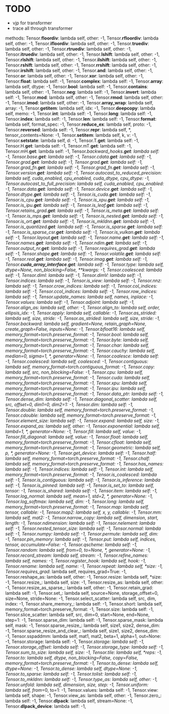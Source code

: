 # TODO

- vjp for transformer
- trace all through transformer

methods:
        Tensor.__floordiv__: lambda self, other: -1,
        Tensor.__rfloordiv__: lambda self, other: -1,
        Tensor.__ifloordiv__: lambda self, other: -1,
        Tensor.__truediv__: lambda self, other: -1,
        Tensor.__rtruediv__: lambda self, other: -1,
        Tensor.__itruediv__: lambda self, other: -1,
        Tensor.__lshift__: lambda self, other: -1,
        Tensor.__rlshift__: lambda self, other: -1,
        Tensor.__ilshift__: lambda self, other: -1,
        Tensor.__rshift__: lambda self, other: -1,
        Tensor.__rrshift__: lambda self, other: -1,
        Tensor.__irshift__: lambda self, other: -1,
        Tensor.__and__: lambda self, other: -1,
        Tensor.__or__: lambda self, other: -1,
        Tensor.__xor__: lambda self, other: -1,
        Tensor.__float__: lambda self: -1,
        Tensor.__complex__: lambda self: -1,
        Tensor.__array__: lambda self, dtype: -1,
        Tensor.__bool__: lambda self: -1,
        Tensor.__contains__: lambda self, other: -1,
        Tensor.__neg__: lambda self: -1,
        Tensor.__invert__: lambda self: -1,
        Tensor.__mod__: lambda self, other: -1,
        Tensor.__rmod__: lambda self, other: -1,
        Tensor.__imod__: lambda self, other: -1,
        Tensor.__array_wrap__: lambda self, array: -1,
        Tensor.__getitem__: lambda self, idx: -1,
        Tensor.__deepcopy__: lambda self, memo: -1,
        Tensor.__int__: lambda self: -1,
        Tensor.__long__: lambda self: -1,
        Tensor.__index__: lambda self: -1,
        Tensor.__len__: lambda self: -1,
        Tensor.__format__: lambda self, format_spec: -1,
        Tensor.__reduce_ex__: lambda self, proto: -1,
        Tensor.__reversed__: lambda self: -1,
        Tensor.__repr__: lambda self, *, tensor_contents=None: -1,
        Tensor.__setitem__: lambda self, k, v: -1,
        Tensor.__setstate__: lambda self, d: -1,
        Tensor.T.__get__: lambda self: -1,
        Tensor.H.__get__: lambda self: -1,
        Tensor.mT.__get__: lambda self: -1,
        Tensor.mH.__get__: lambda self: -1,
        Tensor._backward_hooks.__get__: lambda self: -1,
        Tensor._base.__get__: lambda self: -1,
        Tensor._cdata.__get__: lambda self: -1,
        Tensor.grad.__get__: lambda self: -1,
        Tensor._grad.__get__: lambda self: -1,
        Tensor._grad_fn.__get__: lambda self: -1,
        Tensor.grad_fn.__get__: lambda self: -1,
        Tensor._version.__get__: lambda self: -1,
        Tensor._autocast_to_reduced_precision: lambda self, cuda_enabled, cpu_enabled, cuda_dtype, cpu_dtype: -1,
        Tensor._autocast_to_full_precision: lambda self, cuda_enabled, cpu_enabled: -1,
        Tensor.data.__get__: lambda self: -1,
        Tensor.device.__get__: lambda self: -1,
        Tensor.dtype.__get__: lambda self: -1,
        Tensor.is_cuda.__get__: lambda self: -1,
        Tensor.is_cpu.__get__: lambda self: -1,
        Tensor.is_xpu.__get__: lambda self: -1,
        Tensor.is_ipu.__get__: lambda self: -1,
        Tensor.is_leaf.__get__: lambda self: -1,
        Tensor.retains_grad.__get__: lambda self: -1,
        Tensor.is_meta.__get__: lambda self: -1,
        Tensor.is_mps.__get__: lambda self: -1,
        Tensor.is_nested.__get__: lambda self: -1,
        Tensor.is_ort.__get__: lambda self: -1,
        Tensor.is_mkldnn.__get__: lambda self: -1,
        Tensor.is_quantized.__get__: lambda self: -1,
        Tensor.is_sparse.__get__: lambda self: -1,
        Tensor.is_sparse_csr.__get__: lambda self: -1,
        Tensor.is_vulkan.__get__: lambda self: -1,
        Tensor.layout.__get__: lambda self: -1,
        Tensor.name.__get__: lambda self: -1,
        Tensor.names.__get__: lambda self: -1,
        Tensor.ndim.__get__: lambda self: -1,
        Tensor.output_nr.__get__: lambda self: -1,
        Tensor.requires_grad.__get__: lambda self: -1,
        Tensor.shape.__get__: lambda self: -1,
        Tensor.volatile.__get__: lambda self: -1,
        Tensor.real.__get__: lambda self: -1,
        Tensor.imag.__get__: lambda self: -1,
        Tensor.__cuda_array_interface__.__get__: lambda self: -1,
        Tensor.type: lambda self, dtype=None, non_blocking=False, **kwargs: -1,
        Tensor._coalesced_: lambda self: -1,
        Tensor._dimI: lambda self: -1,
        Tensor._dimV: lambda self: -1,
        Tensor._indices: lambda self: -1,
        Tensor._is_view: lambda self: -1,
        Tensor._nnz: lambda self: -1,
        Tensor.crow_indices: lambda self: -1,
        Tensor.col_indices: lambda self: -1,
        Tensor.ccol_indices: lambda self: -1,
        Tensor.row_indices: lambda self: -1,
        Tensor._update_names: lambda self, names, inplace: -1,
        Tensor._values: lambda self: -1,
        Tensor.adjoint: lambda self: -1,
        Tensor.align_as: lambda self, other: -1,
        Tensor.align_to: lambda self, order, ellipsis_idx: -1,
        Tensor.apply_: lambda self, callable: -1,
        Tensor.as_strided: lambda self, size, stride: -1,
        Tensor.as_strided_: lambda self, size, stride: -1,
        Tensor.backward: lambda self, gradient=None, retain_graph=None, create_graph=False, inputs=None: -1,
        Tensor.bfloat16: lambda self, memory_format=torch.preserve_format: -1,
        Tensor.bool: lambda self, memory_format=torch.preserve_format: -1,
        Tensor.byte: lambda self, memory_format=torch.preserve_format: -1,
        Tensor.char: lambda self, memory_format=torch.preserve_format: -1,
        Tensor.cauchy_: lambda self, median=0, sigma=1, *, generator=None: -1,
        Tensor.coalesce: lambda self: -1,
        Tensor._coalesced_: lambda self, coalesced: -1,
        Tensor.contiguous: lambda self, memory_format=torch.contiguous_format: -1,
        Tensor.copy_: lambda self, src, non_blocking=False: -1,
        Tensor.cpu: lambda self, memory_format=torch.preserve_format: -1,
        Tensor.cuda: lambda self, memory_format=torch.preserve_format: -1,
        Tensor.xpu: lambda self, memory_format=torch.preserve_format: -1,
        Tensor.ipu: lambda self, memory_format=torch.preserve_format: -1,
        Tensor.data_ptr: lambda self: -1,
        Tensor.dense_dim: lambda self: -1,
        Tensor.diagonal_scatter: lambda self, src, offset=0, dim1=0, dim2=1: -1,
        Tensor.dim: lambda self: -1,
        Tensor.double: lambda self, memory_format=torch.preserve_format: -1,
        Tensor.cdouble: lambda self, memory_format=torch.preserve_format: -1,
        Tensor.element_size: lambda self: -1,
        Tensor.expand: lambda self, size: -1,
        Tensor.expand_as: lambda self, other: -1,
        Tensor.exponential_: lambda self, lambd=1, *, generator=None: -1,
        Tensor.fill_: lambda self, value: -1,
        Tensor.fill_diagonal_: lambda self, value: -1,
        Tensor.float: lambda self, memory_format=torch.preserve_format: -1,
        Tensor.cfloat: lambda self, memory_format=torch.preserve_format: -1,
        Tensor.geometric_: lambda self, p, *, generator=None: -1,
        Tensor.get_device: lambda self: -1,
        Tensor.half: lambda self, memory_format=torch.preserve_format: -1,
        Tensor.chalf: lambda self, memory_format=torch.preserve_format: -1,
        Tensor.has_names: lambda self: -1,
        Tensor.indices: lambda self: -1,
        Tensor.int: lambda self, memory_format=torch.preserve_format: -1,
        Tensor.is_coalesced: lambda self: -1,
        Tensor.is_contiguous: lambda self: -1,
        Tensor.is_inference: lambda self: -1,
        Tensor.is_pinned: lambda self: -1,
        Tensor.is_set_to: lambda self, tensor: -1,
        Tensor.is_shared: lambda self: -1,
        Tensor.item: lambda self: -1,
        Tensor.log_normal_: lambda self, mean=1, std=2, *, generator=None: -1,
        Tensor.log_softmax: lambda self, dim: -1,
        Tensor.long: lambda self, memory_format=torch.preserve_format: -1,
        Tensor.map_: lambda self, tensor, callable: -1,
        Tensor.map2_: lambda self, x, y, callable: -1,
        Tensor.mm: lambda self, mat2: -1,
        Tensor.narrow_copy: lambda self, dimension, start, length: -1,
        Tensor.ndimension: lambda self: -1,
        Tensor.nelement: lambda self: -1,
        Tensor._nested_tensor_size: lambda self: -1,
        Tensor.normal_: lambda self: -1,
        Tensor.numpy: lambda self: -1,
        Tensor.permute: lambda self, dim: -1,
        Tensor.pin_memory: lambda self: -1,
        Tensor.put_: lambda self, indices, tensor, accumulate=False: -1,
        Tensor.qscheme: lambda self: -1,
        Tensor.random_: lambda self, from_=0, to=None, *, generator=None: -1,
        Tensor.record_stream: lambda self, stream: -1,
        Tensor.refine_names: lambda self, names: -1,
        Tensor.register_hook: lambda self, hook: -1,
        Tensor.rename: lambda self, name: -1,
        Tensor.repeat: lambda self, *size: -1,
        Tensor.requires_grad_: lambda self, requires_grad=True: -1,
        Tensor.reshape_as: lambda self, other: -1,
        Tensor.resize: lambda self, *size: -1,
        Tensor.resize_: lambda self, size: -1,
        Tensor.resize_as: lambda self, other: -1,
        Tensor.resize_as_sparse_: lambda self, other: -1,
        Tensor.retain_grad: lambda self: -1,
        Tensor.set_: lambda self, source=None, storage_offset=0, size=None, stride=None: -1,
        Tensor.select_scatter: lambda self, src, dim, index: -1,
        Tensor.share_memory_: lambda self: -1,
        Tensor.short: lambda self, memory_format=torch.preserve_format: -1,
        Tensor.size: lambda self: -1,
        Tensor.slice_scatter: lambda self, src, dim=0, start=None, end=None, step=1: -1,
        Tensor.sparse_dim: lambda self: -1,
        Tensor.sparse_mask: lambda self, mask: -1,
        Tensor.sparse_resize_: lambda self, size1, size2, dense_dim: -1,
        Tensor.sparse_resize_and_clear_: lambda self, size1, size2, dense_dim: -1,
        Tensor.sspaddmm: lambda self, mat1, mat2, beta=1, alpha=1, out=None: -1,
        Tensor.storage: lambda self: -1,
        Tensor._storage: lambda self: -1,
        Tensor.storage_offset: lambda self: -1,
        Tensor.storage_type: lambda self: -1,
        Tensor.sum_to_size: lambda self, size: -1,
        Tensor.tile: lambda self, *reps: -1,
        Tensor.to: lambda self, dtype, non_blocking=False, copy=False, memory_format=torch.preserve_format: -1,
        Tensor.to_dense: lambda self, dtype=None: -1,
        Tensor._to_dense: lambda self, dtype=None: -1,
        Tensor.to_sparse: lambda self: -1,
        Tensor.tolist: lambda self: -1,
        Tensor.to_mkldnn: lambda self: -1,
        Tensor.type_as: lambda self, other: -1,
        Tensor.unfold: lambda self, dimension, size, step: -1,
        Tensor.uniform_: lambda self, from_=0, to=1: -1,
        Tensor.values: lambda self: -1,
        Tensor.view: lambda self, shape: -1,
        Tensor.view_as: lambda self, other: -1,
        Tensor.zero_: lambda self: -1,
        Tensor.__dlpack__: lambda self, stream=None: -1,
        Tensor.__dlpack_device__: lambda self: -1,
